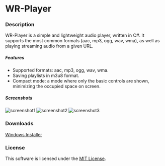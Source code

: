 # WR-Player


### Description
WR-Player is a simple and lightweight audio player, written in C#.
It supports the most common formats (aac, mp3, ogg, wav, wma), as well as playing streaming audio from a given URL.


##### Features
* Supported formats: aac, mp3, ogg, wav, wma.
* Saving playlists in m3u8 format.
* Compact mode: a mode where only the basic controls are shown, minimizing the occupied space on screen.


##### Screenshots
![screenshot1](https://user-images.githubusercontent.com/44162363/51832848-79ae1480-22fe-11e9-83b4-75d0eed61f3a.png)
![screenshot2](https://user-images.githubusercontent.com/44162363/51832850-7a46ab00-22fe-11e9-833c-5b9c65d20000.png)
![screenshot3](https://user-images.githubusercontent.com/44162363/51832852-7a46ab00-22fe-11e9-9c25-1c61a4899985.png)

### Downloads
[Windows Installer](https://github.com/elgaspar/WR-Player/releases/download/v1.0.0/WR-Player-v1.0.0-setup.exe)


### License
This software is licensed under the [MIT License](https://github.com/elgaspar/WR-Player/blob/master/LICENSE).
